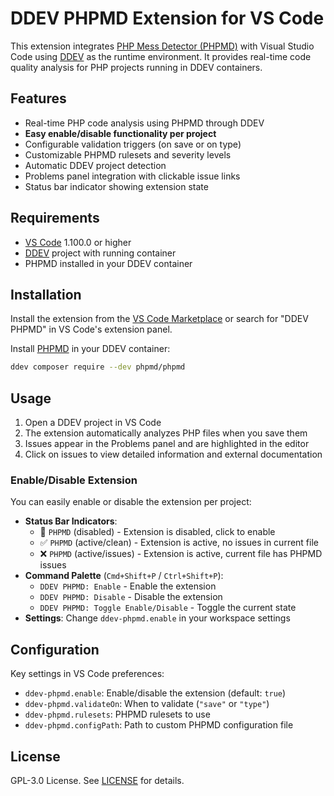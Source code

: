 # DDEV PHPMD Extension for VS Code

This extension integrates [PHP Mess Detector (PHPMD)](https://phpmd.org/) with Visual Studio Code using [DDEV](https://ddev.com/) as the runtime environment. It provides real-time code quality analysis for PHP projects running in DDEV containers.

## Features

- Real-time PHP code analysis using PHPMD through DDEV
- **Easy enable/disable functionality per project**
- Configurable validation triggers (on save or on type)
- Customizable PHPMD rulesets and severity levels
- Automatic DDEV project detection
- Problems panel integration with clickable issue links
- Status bar indicator showing extension state

## Requirements

- [VS Code](https://code.visualstudio.com/) 1.100.0 or higher
- [DDEV](https://github.com/ddev/ddev) project with running container
- PHPMD installed in your DDEV container

## Installation

Install the extension from the [VS Code Marketplace](https://marketplace.visualstudio.com/items?itemName=OpenForgeProject.vscode-ddev-phpmd) or search for "DDEV PHPMD" in VS Code's extension panel.

Install [PHPMD](https://github.com/phpmd/phpmd) in your DDEV container:
```bash
ddev composer require --dev phpmd/phpmd
```

## Usage

1. Open a DDEV project in VS Code
2. The extension automatically analyzes PHP files when you save them
3. Issues appear in the Problems panel and are highlighted in the editor
4. Click on issues to view detailed information and external documentation

### Enable/Disable Extension

You can easily enable or disable the extension per project:

- **Status Bar Indicators**:
  - 🚫 `PHPMD` (disabled) - Extension is disabled, click to enable
  - ✅ `PHPMD` (active/clean) - Extension is active, no issues in current file
  - ❌ `PHPMD` (active/issues) - Extension is active, current file has PHPMD issues
- **Command Palette** (`Cmd+Shift+P` / `Ctrl+Shift+P`):
  - `DDEV PHPMD: Enable` - Enable the extension
  - `DDEV PHPMD: Disable` - Disable the extension
  - `DDEV PHPMD: Toggle Enable/Disable` - Toggle the current state
- **Settings**: Change `ddev-phpmd.enable` in your workspace settings

## Configuration

Key settings in VS Code preferences:

- `ddev-phpmd.enable`: Enable/disable the extension (default: `true`)
- `ddev-phpmd.validateOn`: When to validate (`"save"` or `"type"`)
- `ddev-phpmd.rulesets`: PHPMD rulesets to use
- `ddev-phpmd.configPath`: Path to custom PHPMD configuration file

## License

GPL-3.0 License. See [LICENSE](LICENSE) for details.
